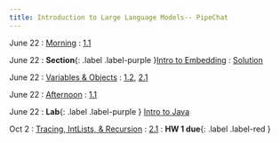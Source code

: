 ```yaml
---
title: Introduction to Large Language Models-- PipeChat
---
```


June 22
: [Morning](../lecture/SRG-Session.3-June23-Th-morning.md)
  : [1.1](#)

June 22
: **Section**{: .label .label-purple }[Intro to Embedding](./lecture/lec10)
  : [Solution](#)

June 22
: [Variables & Objects](#)
  : [1.2](#), [2.1](#)

June 22
: [Afternoon](../lecture/SRG-Session.4-June23-Thu-afternoon.md)
  : [1.1](#)

June 22
: **Lab**{: .label .label-purple } [Intro to Java](#)

Oct 2
: [Tracing, IntLists, & Recursion](#)
  : [2.1](#)
: **HW 1 due**{: .label .label-red }
